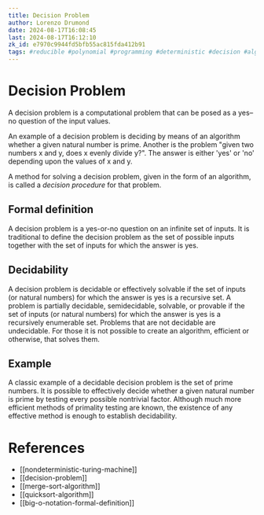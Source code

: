 ```yaml
---
title: Decision Problem
author: Lorenzo Drumond
date: 2024-08-17T16:08:45
last: 2024-08-17T16:12:10
zk_id: e7970c9944fd5bfb55ac815fda412b91
tags: #reducible #polynomial #programming #deterministic #decision #algorithm #complete #notation #non #time #big_o #computer_science #boot_dev
---
```



# Decision Problem

A decision problem is a computational problem that can be posed as a yes–no question of the input values.

An example of a decision problem is deciding by means of an algorithm whether a given natural number is prime. Another is the problem "given two numbers x and y, does x evenly divide y?". The answer is either 'yes' or 'no' depending upon the values of x and y.

A method for solving a decision problem, given in the form of an algorithm, is called a *decision procedure* for that problem.

## Formal definition

A decision problem is a yes-or-no question on an infinite set of inputs. It is traditional to define the decision problem as the set of possible inputs together with the set of inputs for which the answer is yes.

## Decidability

A decision problem is decidable or effectively solvable if the set of inputs (or natural numbers) for which the answer is yes is a recursive set. A problem is partially decidable, semidecidable, solvable, or provable if the set of inputs (or natural numbers) for which the answer is yes is a recursively enumerable set. Problems that are not decidable are undecidable. For those it is not possible to create an algorithm, efficient or otherwise, that solves them.

## Example

A classic example of a decidable decision problem is the set of prime numbers. It is possible to effectively decide whether a given natural number is prime by testing every possible nontrivial factor. Although much more efficient methods of primality testing are known, the existence of any effective method is enough to establish decidability.

# References

- [[nondeterministic-turing-machine]]
- [[decision-problem]]
- [[merge-sort-algorithm]]
- [[quicksort-algorithm]]
- [[big-o-notation-formal-definition]]
